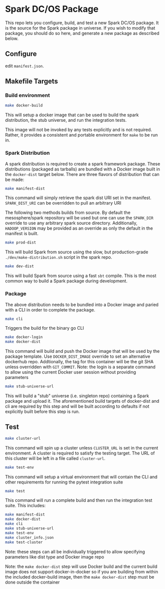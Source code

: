 # Spark DC/OS Package

This repo lets you configure, build, and test a new Spark DC/OS package.
It is the source for the Spark package in universe.  If you wish to modify
that package, you should do so here, and generate a new package as
described below.

## Configure

edit `manifest.json`.

## Makefile Targets

### Build environment
```bash
make docker-build
```
This will setup a docker image that can be used to build the spark
distribution, the stub universe, and run the integration tests.

This image will not be invoked by any tests explicitly and is not
required. Rather, it provides a consistent and portable environment for
`make` to be run in.


### Spark Distribution
A spark distribution is required to create a spark framework package.
These distributions (packaged as tarballs) are bundled with a Docker
image built in the `docker-dist` target below.
There are three flavors of distribution that can be made:
```bash
make manifest-dist
```
This command will simply retrieve the spark dist URI set in the manifest.
`SPARK_DIST_URI` can be overridden to pull an arbitrary URI

The following two methods builds from source. By default the mesosphere/spark
repository will be used but one can use the `SPARK_DIR` override to use any
arbitrary spark source directory. Additionally, `HADOOP_VERSION` may be
provided as an override as only the default in the manifest is built.

```bash
make prod-dist
```
This will build Spark from source using the slow, but production-grade
`./dev/make-distribution.sh` script in the spark repo.

```bash
make dev-dist
```
This will build Spark from source using a fast `sbt` compile.  This is the
most common way to build a Spark package during development.


### Package
The above distribution needs to be bundled into a Docker image and paried with
a CLI in order to complete the package.

```bash
make cli
```
Triggers the build for the binary go CLI

```bash
make docker-login
make docker-dist
```
This command will build and push the Docker image that will be used by
the package template. Use `DOCKER_DIST_IMAGE` override to set an alternative
dockerhub repo. Addtionally, the tag for this container will be the git SHA
unless overridden with `GIT_COMMIT`. Note: the login is a separate command
to allow using the current Docker user session without providing parameters

```bash
make stub-universe-url
```
This will build a "stub" universe (i.e. singleton repo) containing a
Spark package and upload it. The aforementioned build targets of docker-dist
and cli are required by this step and will be built according to defaults if not
explicitly built before this step is run.

## Test

```bash
make cluster-url
```
This command will spin up a cluster unless `CLUSTER_URL` is set in the current
environment. A cluster is required to satisfy the testing target. The URL of
this cluster will be left in a file called `cluster-url`.

```bash
make test-env
```
This command will setup a virtual environment that will contain the CLI and
other requirements for running the pytest integration suite

```bash
make test
```
This command will run a complete build and then run the integration test suite.
This includes:
```bash
make manifest-dist
make docker-dist
make cli
make stub-universe-url
make test-env
make cluster_info.json
make test-cluster
```
Note: these steps can all be individually triggered to allow specifying
parameters like dist type and Docker image repo

Note: the `make docker-dist` step will use Docker build and the current build
image does not support docker-in-docker so if you are building from within
the included docker-build image, then the `make docker-dist` step must be done
outside the container
